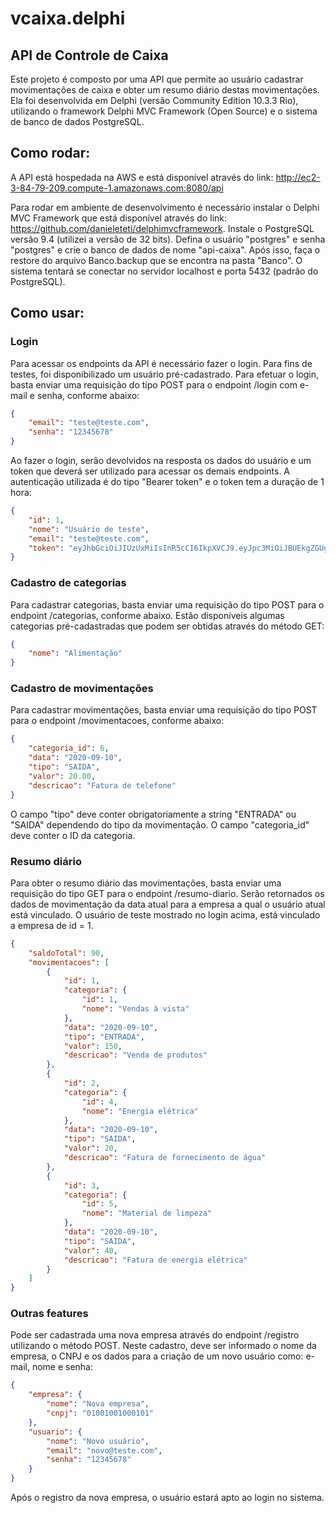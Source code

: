 # vcaixa.delphi
## API de Controle de Caixa

Este projeto é composto por uma API que permite ao usuário cadastrar movimentações de caixa e obter um resumo diário destas movimentações. Ela foi desenvolvida em Delphi (versão Community Edition 10.3.3 Rio), utilizando o framework Delphi MVC Framework (Open Source) e o sistema de banco de dados PostgreSQL.

## Como rodar:
A API está hospedada na AWS e está disponível através do link: http://ec2-3-84-79-209.compute-1.amazonaws.com:8080/api

Para rodar em ambiente de desenvolvimento é necessário instalar o Delphi MVC Framework que está disponível através do link: https://github.com/danieleteti/delphimvcframework. Instale o PostgreSQL versão 9.4 (utilizei a versão de 32 bits). Defina o usuário "postgres" e senha "postgres" e crie o banco de dados de nome "api-caixa". Após isso, faça o restore do arquivo Banco.backup que se encontra na pasta "Banco". O sistema tentará se conectar no servidor localhost e porta 5432 (padrão do PostgreSQL). 

## Como usar:

### Login
Para acessar os endpoints da API é necessário fazer o login. Para fins de testes, foi disponibilizado um usuário pré-cadastrado. Para efetuar o login, basta enviar uma requisição do tipo POST para o endpoint /login com e-mail e senha, conforme abaixo:
```json
{
    "email": "teste@teste.com",
    "senha": "12345678"
}
```

Ao fazer o login, serão devolvidos na resposta os dados do usuário e um token que deverá ser utilizado para acessar os demais endpoints. A autenticação utilizada é do tipo "Bearer token" e o token tem a duração de 1 hora:
```json
{
    "id": 1,
    "nome": "Usuário de teste",
    "email": "teste@teste.com",
    "token": "eyJhbGciOiJIUzUxMiIsInR5cCI6IkpXVCJ9.eyJpc3MiOiJBUEkgZGUgQ29udHJvbGUgZGUgQ2FpeGEiLCJleHAiOjE1OTk3OTY2NzMsIm5iZiI6MTU5OTc5Mjc3MywiaWF0IjoxNTk5NzkyNzczLCJpZCI6IjEiLCJ1c2VybmFtZSI6InRlc3RlQHRlc3RlLmNvbSIsImVtcHJlc2FfaWQiOiIxIn0.bzVlurortJ2j4ehYjurzUWR4gmrGatAtb-Wu4KSYqA4Asj2LR-LliqeCy4BclkmaKYqMdWkR20IFS1_WGS5RmA"
}
```

### Cadastro de categorias
Para cadastrar categorias, basta enviar uma requisição do tipo POST para o endpoint /categorias, conforme abaixo. Estão disponíveis algumas categorias pré-cadastradas que podem ser obtidas através do método GET:
```json
{
    "nome": "Alimentação"
}
```

### Cadastro de movimentações
Para cadastrar movimentações, basta enviar uma requisição do tipo POST para o endpoint /movimentacoes, conforme abaixo:
```json
{
    "categoria_id": 6,
    "data": "2020-09-10",
    "tipo": "SAIDA",
    "valor": 20.00,
    "descricao": "Fatura de telefone"
}
```

O campo "tipo" deve conter obrigatoriamente a string "ENTRADA" ou "SAIDA" dependendo do tipo da movimentação. O campo "categoria_id" deve conter o ID da categoria.

### Resumo diário
Para obter o resumo diário das movimentações, basta enviar uma requisição do tipo GET para o endpoint /resumo-diario. Serão retornados os dados de movimentação da data atual para a empresa a qual o usuário atual está vinculado. O usuário de teste mostrado no login acima, está vinculado a empresa de id = 1.
```json
{
    "saldoTotal": 90,
    "movimentacoes": [
        {
            "id": 1,
            "categoria": {
                "id": 1,
                "nome": "Vendas à vista"
            },
            "data": "2020-09-10",
            "tipo": "ENTRADA",
            "valor": 150,
            "descricao": "Venda de produtos"
        },
        {
            "id": 2,
            "categoria": {
                "id": 4,
                "nome": "Energia elétrica"
            },
            "data": "2020-09-10",
            "tipo": "SAIDA",
            "valor": 20,
            "descricao": "Fatura de fornecimento de água"
        },
        {
            "id": 3,
            "categoria": {
                "id": 5,
                "nome": "Material de limpeza"
            },
            "data": "2020-09-10",
            "tipo": "SAIDA",
            "valor": 40,
            "descricao": "Fatura de energia elétrica"
        }
    ]
}
```

### Outras features
Pode ser cadastrada uma nova empresa através do endpoint /registro utilizando o método POST. Neste cadastro, deve ser informado o nome da empresa, o CNPJ e os dados para a criação de um novo usuário como: e-mail, nome e senha:
```json
{
    "empresa": {
        "nome": "Nova empresa",
        "cnpj": "01001001000101"
    },
    "usuario": {
        "nome": "Novo usuário",
        "email": "novo@teste.com",
        "senha": "12345678"
    }
}
```
Após o registro da nova empresa, o usuário estará apto ao login no sistema.



